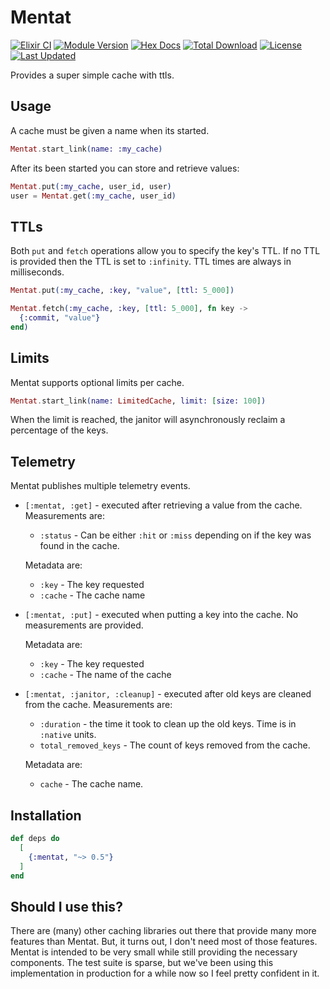 # Mentat

<!--MDOC !-->

[![Elixir CI](https://github.com/keathley/mentat/workflows/Elixir%20CI/badge.svg)](https://github.com/keathley/mentat/actions)
[![Module Version](https://img.shields.io/hexpm/v/mentat.svg)](https://hex.pm/packages/mentat)
[![Hex Docs](https://img.shields.io/badge/hex-docs-lightgreen.svg)](https://hexdocs.pm/mentat/)
[![Total Download](https://img.shields.io/hexpm/dt/mentat.svg)](https://hex.pm/packages/mentat)
[![License](https://img.shields.io/hexpm/l/mentat.svg)](https://github.com/keathley/mentat/blob/main/LICENSE.md)
[![Last Updated](https://img.shields.io/github/last-commit/keathley/mentat.svg)](https://github.com/keathley/mentat/commits/main)

Provides a super simple cache with ttls.

## Usage

A cache must be given a name when its started.

```elixir
Mentat.start_link(name: :my_cache)
```

After its been started you can store and retrieve values:

```elixir
Mentat.put(:my_cache, user_id, user)
user = Mentat.get(:my_cache, user_id)
```

## TTLs

Both `put` and `fetch` operations allow you to specify the key's TTL. If no
TTL is provided then the TTL is set to `:infinity`. TTL times are always
in milliseconds.

```elixir
Mentat.put(:my_cache, :key, "value", [ttl: 5_000])

Mentat.fetch(:my_cache, :key, [ttl: 5_000], fn key ->
  {:commit, "value"}
end)
```

## Limits

Mentat supports optional limits per cache.

```elixir
Mentat.start_link(name: LimitedCache, limit: [size: 100])
```

When the limit is reached, the janitor will asynchronously reclaim a percentage of the keys.

## Telemetry

Mentat publishes multiple telemetry events.

  * `[:mentat, :get]` - executed after retrieving a value from the cache.
    Measurements are:

    * `:status` - Can be either `:hit` or `:miss` depending on if the key was
      found in the cache.

    Metadata are:

      * `:key` - The key requested
      * `:cache` - The cache name

  * `[:mentat, :put]` - executed when putting a key into the cache. No
    measurements are provided.

    Metadata are:

      * `:key` - The key requested
      * `:cache` - The name of the cache

  * `[:mentat, :janitor, :cleanup]` - executed after old keys are cleaned
    from the cache. Measurements are:

    * `:duration` - the time it took to clean up the old keys. Time is
      in `:native` units.
    * `total_removed_keys` - The count of keys removed from the cache.

    Metadata are:

      * `cache` - The cache name.

## Installation

```elixir
def deps do
  [
    {:mentat, "~> 0.5"}
  ]
end
```

## Should I use this?

There are (many) other caching libraries out there that provide many more features
than Mentat. But, it turns out, I don't need most of those features. Mentat is
intended to be very small while still providing the necessary components. The
test suite is sparse, but we've been using this implementation in production
for a while now so I feel pretty confident in it.
